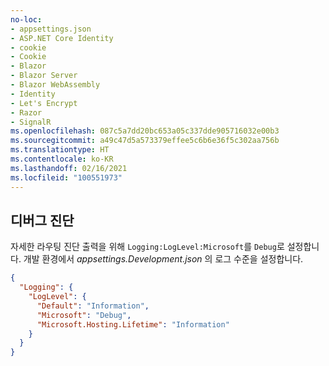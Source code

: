 ```yaml
---
no-loc:
- appsettings.json
- ASP.NET Core Identity
- cookie
- Cookie
- Blazor
- Blazor Server
- Blazor WebAssembly
- Identity
- Let's Encrypt
- Razor
- SignalR
ms.openlocfilehash: 087c5a7dd20bc653a05c337dde905716032e00b3
ms.sourcegitcommit: a49c47d5a573379effee5c6b6e36f5c302aa756b
ms.translationtype: HT
ms.contentlocale: ko-KR
ms.lasthandoff: 02/16/2021
ms.locfileid: "100551973"
---
```

## <a name="debug-diagnostics"></a>디버그 진단

자세한 라우팅 진단 출력을 위해 `Logging:LogLevel:Microsoft`를 `Debug`로 설정합니다. 개발 환경에서 *appsettings.Development.json* 의 로그 수준을 설정합니다.

```json
{
  "Logging": {
    "LogLevel": {
      "Default": "Information",
      "Microsoft": "Debug",
      "Microsoft.Hosting.Lifetime": "Information"
    }
  }
}
```
